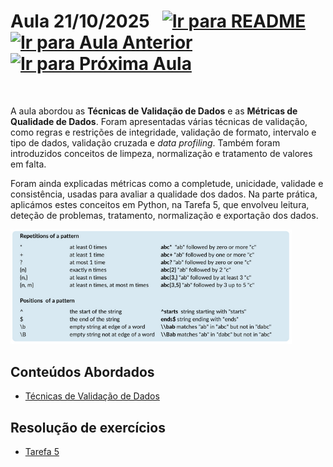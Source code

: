 # Aula 21/10/2025 &nbsp; [![Ir para README](https://img.shields.io/badge/Indice-Verde?style=for-the-badge)](../README.md#indice) &nbsp; [![Ir para Aula Anterior](https://img.shields.io/badge/Anterior-Aula%206-007ACC?style=for-the-badge)](../aulas/14-10-2025.md) &nbsp; [![Ir para Próxima Aula](https://img.shields.io/badge/Próxima-Aula%208-007ACC?style=for-the-badge)](../aulas/28-10-2025.md)

<br>
<p>

<p>
A aula abordou as <strong>Técnicas de Validação de Dados</strong> e as <strong>Métricas de Qualidade de Dados</strong>. 
Foram apresentadas várias técnicas de validação, como regras e restrições de integridade, validação de formato, intervalo e tipo de dados, validação cruzada e <em>data profiling</em>. 
Também foram introduzidos conceitos de limpeza, normalização e tratamento de valores em falta.
</p>

<p>
Foram ainda explicadas métricas como a completude, unicidade, validade e consistência, usadas para avaliar a qualidade dos dados. 
Na parte prática, aplicámos estes conceitos em Python, na Tarefa 5, que envolveu leitura, deteção de problemas, tratamento, normalização e exportação dos dados.
</p>

<img src="../img/regex.png" width="450px" alt="regex">

## Conteúdos Abordados

- [Técnicas de Validação de Dados](../apontamentos/tecnicas%20de%20validacao%20de%20dados.md)

## Resolução de exercícios

- [Tarefa 5](../fichas/tarefa5.md)
